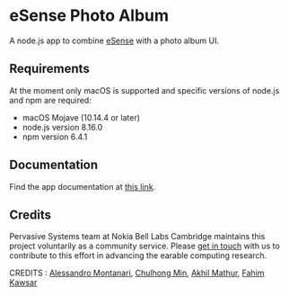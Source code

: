 # eSense Photo Album
A node.js app to combine [eSense](http://www.esense.io) with a photo album UI. 

## Requirements
At the moment only macOS is supported and specific versions of node.js and npm are required:
* macOS Mojave (10.14.4 or later)
* node.js version 8.16.0 
* npm version 6.4.1

## Documentation
Find the app documentation at [this link](http://www.esense.io/share/eSense-Visualiser-Documentation.pdf).

## Credits
Pervasive Systems team at Nokia Bell Labs Cambridge maintains this project voluntarily as a community service. Please [get in touch](mailto:info@esense.io) with us to contribute to this effort in advancing the earable computing research.

CREDITS : [Alessandro Montanari](https://www.cl.cam.ac.uk/~am2266/), [Chulhong Min](http://chulhongmin.com/), [Akhil Mathur](https://akhilmathurs.github.io/), [Fahim Kawsar](http://www.fahim-kawsar.net/)
